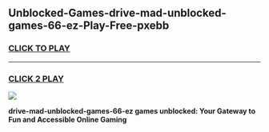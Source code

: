 
## Unblocked-Games-drive-mad-unblocked-games-66-ez-Play-Free-pxebb
<h3>
<a href="https://premium76.site?title=drive-mad-unblocked-games-66-ez&ref=21A">CLICK TO PLAY</a></h3>
<hr>

<h3>
<a href="https://premium76.site?title=drive-mad-unblocked-games-66-ez&ref=21A">CLICK 2 PLAY</a>
  
</h3>

<a href="https://premium76.site?title=drive-mad-unblocked-games-66-ez&ref=21A"><img src="https://clearcache.store/games.png"></a>


**drive-mad-unblocked-games-66-ez games unblocked: Your Gateway to Fun and Accessible Online Gaming**
